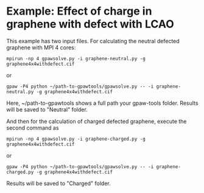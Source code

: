 # Example: Effect of charge in graphene with defect with LCAO

This example has two input files. For calculating the neutral defected graphene with MPI 4 cores:

    mpirun -np 4 gpawsolve.py -i graphene-neutral.py -g graphene4x4withdefect.cif
    
or

    gpaw -P4 python ~/path-to-gpawtools/gpawsolve.py -- -i graphene-neutral.py -g graphene4x4withdefect.cif

Here, ~/path-to-gpawtools shows a full path your gpaw-tools folder. Results will be saved to "Neutral" folder.
	
And then for the calculation of charged defected graphene, execute the second command as

    mpirun -np 4 gpawsolve.py -i graphene-charged.py -g graphene4x4withdefect.cif
    
or

    gpaw -P4 python ~/path-to-gpawtools/gpawsolve.py -- -i graphene-charged.py -g graphene4x4withdefect.cif
    
Results will be saved to "Charged" folder.
